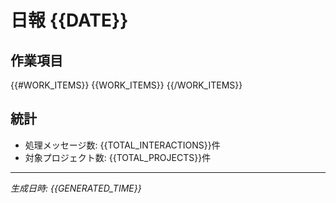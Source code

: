 # 日報 {{DATE}}

## 作業項目

{{#WORK_ITEMS}}
{{WORK_ITEMS}}
{{/WORK_ITEMS}}

## 統計
- 処理メッセージ数: {{TOTAL_INTERACTIONS}}件
- 対象プロジェクト数: {{TOTAL_PROJECTS}}件

---
*生成日時: {{GENERATED_TIME}}*